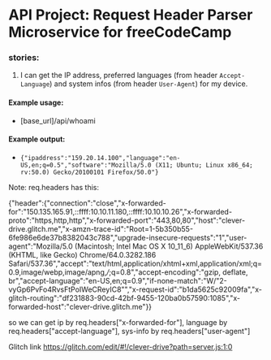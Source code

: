# API Project: Request Header Parser Microservice for freeCodeCamp

### stories:
1. I can get the IP address, preferred languages (from header `Accept-Language`) and system infos (from header `User-Agent`) for my device.

#### Example usage:
* [base_url]/api/whoami

#### Example output:
* `{"ipaddress":"159.20.14.100","language":"en-US,en;q=0.5","software":"Mozilla/5.0 (X11; Ubuntu; Linux x86_64; rv:50.0) Gecko/20100101 Firefox/50.0"}`

Note: req.headers has this:

{"header":{"connection":"close","x-forwarded-for":"150.135.165.91,::ffff:10.10.11.180,::ffff:10.10.10.26","x-forwarded-proto":"https,http,http","x-forwarded-port":"443,80,80","host":"clever-drive.glitch.me","x-amzn-trace-id":"Root=1-5b350b55-6fe986e6de37b8382043c788","upgrade-insecure-requests":"1","user-agent":"Mozilla/5.0 (Macintosh; Intel Mac OS X 10_11_6) AppleWebKit/537.36 (KHTML, like Gecko) Chrome/64.0.3282.186 Safari/537.36","accept":"text/html,application/xhtml+xml,application/xml;q=0.9,image/webp,image/apng,*/*;q=0.8","accept-encoding":"gzip, deflate, br","accept-language":"en-US,en;q=0.9","if-none-match":"W/\"2-vyGp6PvFo4RvsFtPoIWeCReyIC8\"","x-request-id":"b1da5625c92009fa","x-glitch-routing":"df231883-90cd-42bf-9455-120ba0b57590:1085","x-forwarded-host":"clever-drive.glitch.me"}}

so we can get ip by req.headers["x-forwarded-for"],
              language by req.headers["accept-language"],
              sys-info by req.headers["user-agent"]


Glitch link
https://glitch.com/edit/#!/clever-drive?path=server.js:1:0
